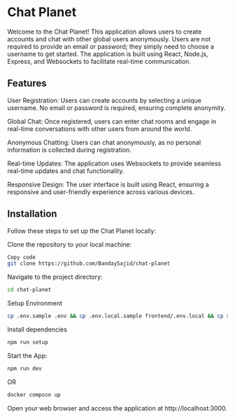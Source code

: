 # Chat Planet

Welcome to the Chat Planet! This application allows users to create accounts and chat with other global users anonymously. Users are not required to provide an email or password; they simply need to choose a username to get started. The application is built using React, Node.js, Express, and Websockets to facilitate real-time communication.

## Features
User Registration: Users can create accounts by selecting a unique username. No email or password is required, ensuring complete anonymity.

Global Chat: Once registered, users can enter chat rooms and engage in real-time conversations with other users from around the world.

Anonymous Chatting: Users can chat anonymously, as no personal information is collected during registration.

Real-time Updates: The application uses Websockets to provide seamless real-time updates and chat functionality.

Responsive Design: The user interface is built using React, ensuring a responsive and user-friendly experience across various devices.

## Installation

Follow these steps to set up the Chat Planet locally:

Clone the repository to your local machine:

```bash
Copy code
git clone https://github.com/BandaySajid/chat-planet
```
Navigate to the project directory:

```bash
cd chat-planet
```

Setup Environment

```bash
cp .env.sample .env && cp .env.local.sample frontend/.env.local && cp sample.config.js config.js  
```

Install dependencies

```bash
npm run setup
```

Start the App:

```bash
npm run dev
```
OR
```bash
docker compose up
```




Open your web browser and access the application at http://localhost:3000.